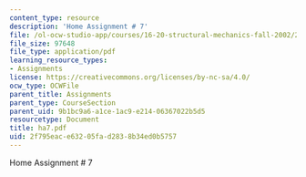 ```yaml
---
content_type: resource
description: 'Home Assignment # 7'
file: /ol-ocw-studio-app/courses/16-20-structural-mechanics-fall-2002/2f795eace63205fad2838b34ed0b5757_ha7.pdf
file_size: 97648
file_type: application/pdf
learning_resource_types:
- Assignments
license: https://creativecommons.org/licenses/by-nc-sa/4.0/
ocw_type: OCWFile
parent_title: Assignments
parent_type: CourseSection
parent_uid: 9b1bc9a6-a1ce-1ac9-e214-06367022b5d5
resourcetype: Document
title: ha7.pdf
uid: 2f795eac-e632-05fa-d283-8b34ed0b5757
---
```

Home Assignment # 7